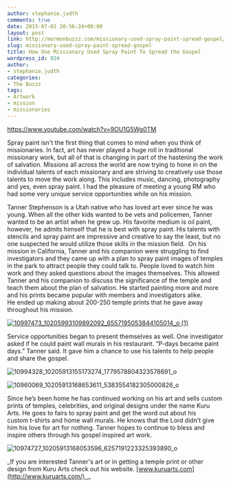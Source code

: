 ```yaml
---
author: stephanie.judth
comments: true
date: 2015-07-01 20:56:24+00:00
layout: post
link: http://mormonbuzzz.com/missionary-used-spray-paint-spread-gospel/
slug: missionary-used-spray-paint-spread-gospel
title: How One Missionary Used Spray Paint To Spread the Gospel
wordpress_id: 924
author:
- stephanie.judth
categories:
- The Buzzz
tags:
- Artwork
- mission
- missionaries
---
```


https://www.youtube.com/watch?v=9OU1G5Wg0TM

Spray paint isn't the first thing that comes to mind when you think of missionaries. In fact, art has never played a huge roll in traditional missionary work, but all of that is changing in part of the hastening the work of salvation. Missions all across the world are now trying to hone in on the individual talents of each missionary and are striving to creatively use those talents to move the work along. This includes music, dancing, photography and yes, even spray paint. I had the pleasure of meeting a young RM who had some very unique service opportunities while on his mission.

Tanner Stephenson is a Utah native who has loved art ever since he was young. When all the other kids wanted to be vets and policemen, Tanner wanted to be an artist when he grew up. His favorite medium is oil paint, however, he admits himself that he is best with spray paint. His talents with stencils and spray paint are impressive and creative to say the least, but no one suspected he would utilize those skills in the mission field.  On his mission in California, Tanner and his companion were struggling to find investigators and they came up with a plan to spray paint images of temples in the park to attract people they could talk to. People loved to watch him work and they asked questions about the images themselves. This allowed Tanner and his companion to discuss the significance of the temple and teach them about the plan of salvation. He started painting more and more and his prints became popular with members and investigators alike. He ended up making about 200-250 temple prints that he gave away throughout his mission.

[![10997473_10205993109892092_6557195053844105014_o (1)](http://mormonbuzzz.com/wp-content/uploads/2015/06/10997473_10205993109892092_6557195053844105014_o-1-221x300.jpg)](http://mormonbuzzz.com/wp-content/uploads/2015/06/10997473_10205993109892092_6557195053844105014_o-1.jpg)

Service opportunities began to present themselves as well. One investigator asked if he could paint wall murals in his restaurant. “P-days became paint days.” Tanner said. It gave him a chance to use his talents to help people and share the gospel.

![10994328_10205913155173274_1779578804323578691_o](http://mormonbuzzz.com/wp-content/uploads/2015/06/10994328_10205913155173274_1779578804323578691_o-300x203.jpg)

![10960069_10205913168653611_5383554182305000826_o](http://mormonbuzzz.com/wp-content/uploads/2015/06/10960069_10205913168653611_5383554182305000826_o-300x243.jpg)

Since he’s been home he has continued working on his art and sells custom prints of temples, celebrities, and original designs under the name Kuru Arts. He goes to fairs to spray paint and get the word out about his custom t-shirts and home wall murals. He knows that the Lord didn’t give him his love for art for nothing. Tanner hopes to continue to bless and inspire others through his gospel inspired art work.

![10974727_10205913168053596_6257191223325393890_o](http://mormonbuzzz.com/wp-content/uploads/2015/06/10974727_10205913168053596_6257191223325393890_o-300x201.jpg)

_If you are interested Tanner's art or in getting a temple print or other design from Kuru Arts check out his website. [www.kuruarts.com](http://www.kuruarts.com/)  _
